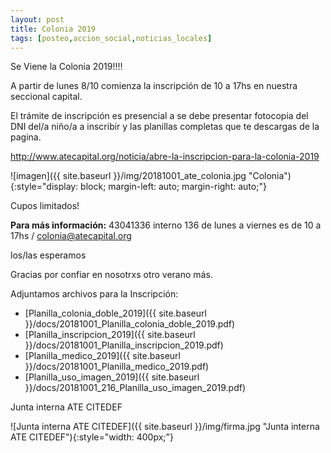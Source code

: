 ```yaml
---
layout: post
title: Colonia 2019
tags: [posteo,accion_social,noticias_locales]
---
```


Se Viene la Colonia 2019!!!!

A partir de lunes 8/10 comienza la inscripción de 10 a 17hs en nuestra seccional capital.

El trámite de inscripción es presencial a se debe presentar fotocopia del DNI del/a niño/a a inscribir y las planillas completas que te descargas de la pagina.

http://www.atecapital.org/noticia/abre-la-inscripcion-para-la-colonia-2019

![imagen]({{ site.baseurl }}/img/20181001_ate_colonia.jpg "Colonia"){:style="display: block; margin-left: auto; margin-right: auto;"}


Cupos limitados!

<div class="alert alert-info" role="alert">
<strong>Para más información:</strong> 43041336 interno 136 de lunes a viernes es de 10 a 17hs / <a href="mailto:colonia@atecapital.org">colonia@atecapital.org</a>
</div>

los/las esperamos

Gracias por confiar en nosotrxs otro verano más.

Adjuntamos archivos para la Inscripción:

  - [Planilla_colonia_doble_2019]({{ site.baseurl }}/docs/20181001_Planilla_colonia_doble_2019.pdf)
  - [Planilla_inscripcion_2019]({{ site.baseurl }}/docs/20181001_Planilla_inscripcion_2019.pdf)
  - [Planilla_medico_2019]({{ site.baseurl }}/docs/20181001_Planilla_medico_2019.pdf)
  - [Planilla_uso_imagen_2019]({{ site.baseurl }}/docs/20181001_216_Planilla_uso_imagen_2019.pdf)



Junta interna ATE CITEDEF

![Junta interna ATE CITEDEF]({{ site.baseurl }}/img/firma.jpg "Junta interna ATE CITEDEF"){:style="width: 400px;"}
